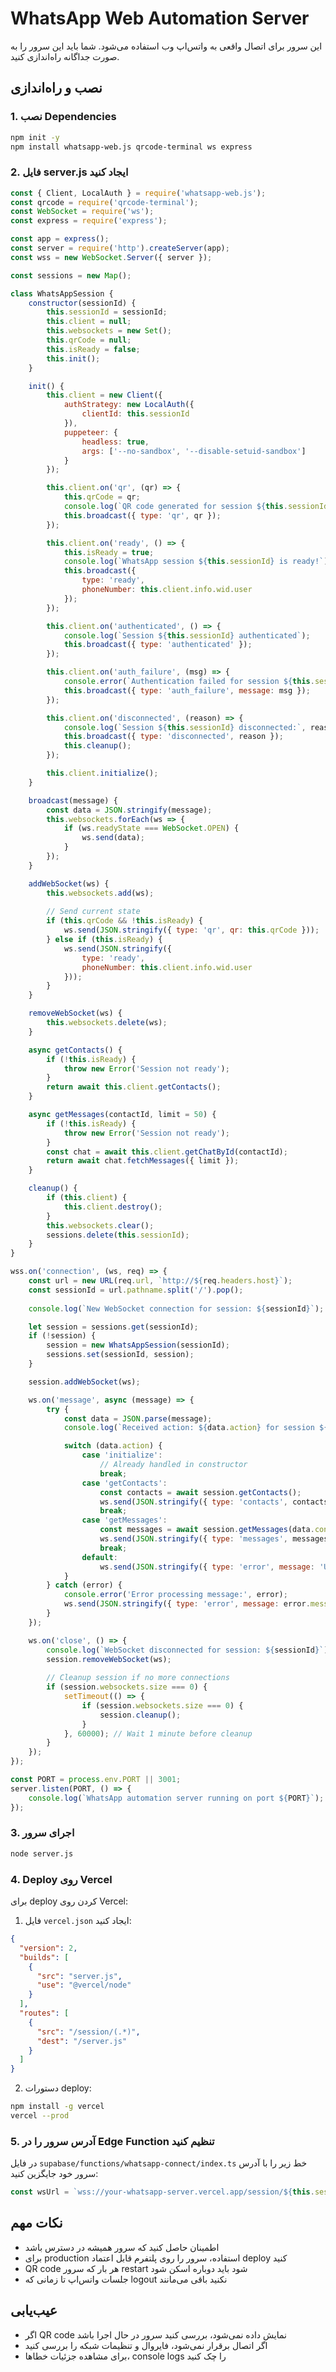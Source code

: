 # WhatsApp Web Automation Server

این سرور برای اتصال واقعی به واتس‌اپ وب استفاده می‌شود. شما باید این سرور را به صورت جداگانه راه‌اندازی کنید.

## نصب و راه‌اندازی

### 1. نصب Dependencies

```bash
npm init -y
npm install whatsapp-web.js qrcode-terminal ws express
```

### 2. فایل server.js ایجاد کنید

```javascript
const { Client, LocalAuth } = require('whatsapp-web.js');
const qrcode = require('qrcode-terminal');
const WebSocket = require('ws');
const express = require('express');

const app = express();
const server = require('http').createServer(app);
const wss = new WebSocket.Server({ server });

const sessions = new Map();

class WhatsAppSession {
    constructor(sessionId) {
        this.sessionId = sessionId;
        this.client = null;
        this.websockets = new Set();
        this.qrCode = null;
        this.isReady = false;
        this.init();
    }

    init() {
        this.client = new Client({
            authStrategy: new LocalAuth({
                clientId: this.sessionId
            }),
            puppeteer: {
                headless: true,
                args: ['--no-sandbox', '--disable-setuid-sandbox']
            }
        });

        this.client.on('qr', (qr) => {
            this.qrCode = qr;
            console.log(`QR code generated for session ${this.sessionId}`);
            this.broadcast({ type: 'qr', qr });
        });

        this.client.on('ready', () => {
            this.isReady = true;
            console.log(`WhatsApp session ${this.sessionId} is ready!`);
            this.broadcast({ 
                type: 'ready', 
                phoneNumber: this.client.info.wid.user 
            });
        });

        this.client.on('authenticated', () => {
            console.log(`Session ${this.sessionId} authenticated`);
            this.broadcast({ type: 'authenticated' });
        });

        this.client.on('auth_failure', (msg) => {
            console.error(`Authentication failed for session ${this.sessionId}:`, msg);
            this.broadcast({ type: 'auth_failure', message: msg });
        });

        this.client.on('disconnected', (reason) => {
            console.log(`Session ${this.sessionId} disconnected:`, reason);
            this.broadcast({ type: 'disconnected', reason });
            this.cleanup();
        });

        this.client.initialize();
    }

    broadcast(message) {
        const data = JSON.stringify(message);
        this.websockets.forEach(ws => {
            if (ws.readyState === WebSocket.OPEN) {
                ws.send(data);
            }
        });
    }

    addWebSocket(ws) {
        this.websockets.add(ws);
        
        // Send current state
        if (this.qrCode && !this.isReady) {
            ws.send(JSON.stringify({ type: 'qr', qr: this.qrCode }));
        } else if (this.isReady) {
            ws.send(JSON.stringify({ 
                type: 'ready', 
                phoneNumber: this.client.info.wid.user 
            }));
        }
    }

    removeWebSocket(ws) {
        this.websockets.delete(ws);
    }

    async getContacts() {
        if (!this.isReady) {
            throw new Error('Session not ready');
        }
        return await this.client.getContacts();
    }

    async getMessages(contactId, limit = 50) {
        if (!this.isReady) {
            throw new Error('Session not ready');
        }
        const chat = await this.client.getChatById(contactId);
        return await chat.fetchMessages({ limit });
    }

    cleanup() {
        if (this.client) {
            this.client.destroy();
        }
        this.websockets.clear();
        sessions.delete(this.sessionId);
    }
}

wss.on('connection', (ws, req) => {
    const url = new URL(req.url, `http://${req.headers.host}`);
    const sessionId = url.pathname.split('/').pop();
    
    console.log(`New WebSocket connection for session: ${sessionId}`);

    let session = sessions.get(sessionId);
    if (!session) {
        session = new WhatsAppSession(sessionId);
        sessions.set(sessionId, session);
    }

    session.addWebSocket(ws);

    ws.on('message', async (message) => {
        try {
            const data = JSON.parse(message);
            console.log(`Received action: ${data.action} for session ${sessionId}`);

            switch (data.action) {
                case 'initialize':
                    // Already handled in constructor
                    break;
                case 'getContacts':
                    const contacts = await session.getContacts();
                    ws.send(JSON.stringify({ type: 'contacts', contacts }));
                    break;
                case 'getMessages':
                    const messages = await session.getMessages(data.contactId, data.limit);
                    ws.send(JSON.stringify({ type: 'messages', messages }));
                    break;
                default:
                    ws.send(JSON.stringify({ type: 'error', message: 'Unknown action' }));
            }
        } catch (error) {
            console.error('Error processing message:', error);
            ws.send(JSON.stringify({ type: 'error', message: error.message }));
        }
    });

    ws.on('close', () => {
        console.log(`WebSocket disconnected for session: ${sessionId}`);
        session.removeWebSocket(ws);
        
        // Cleanup session if no more connections
        if (session.websockets.size === 0) {
            setTimeout(() => {
                if (session.websockets.size === 0) {
                    session.cleanup();
                }
            }, 60000); // Wait 1 minute before cleanup
        }
    });
});

const PORT = process.env.PORT || 3001;
server.listen(PORT, () => {
    console.log(`WhatsApp automation server running on port ${PORT}`);
});
```

### 3. اجرای سرور

```bash
node server.js
```

### 4. Deploy روی Vercel

برای deploy کردن روی Vercel:

1. فایل `vercel.json` ایجاد کنید:

```json
{
  "version": 2,
  "builds": [
    {
      "src": "server.js",
      "use": "@vercel/node"
    }
  ],
  "routes": [
    {
      "src": "/session/(.*)",
      "dest": "/server.js"
    }
  ]
}
```

2. دستورات deploy:

```bash
npm install -g vercel
vercel --prod
```

### 5. آدرس سرور را در Edge Function تنظیم کنید

در فایل `supabase/functions/whatsapp-connect/index.ts` خط زیر را با آدرس سرور خود جایگزین کنید:

```javascript
const wsUrl = `wss://your-whatsapp-server.vercel.app/session/${this.sessionId}`
```

## نکات مهم

- اطمینان حاصل کنید که سرور همیشه در دسترس باشد
- برای production استفاده، سرور را روی پلتفرم قابل اعتماد deploy کنید
- QR code هر بار که سرور restart شود باید دوباره اسکن شود
- جلسات واتس‌اپ تا زمانی که logout نکنید باقی می‌مانند

## عیب‌یابی

- اگر QR code نمایش داده نمی‌شود، بررسی کنید سرور در حال اجرا باشد
- اگر اتصال برقرار نمی‌شود، فایروال و تنظیمات شبکه را بررسی کنید
- برای مشاهده جزئیات خطاها، console logs را چک کنید